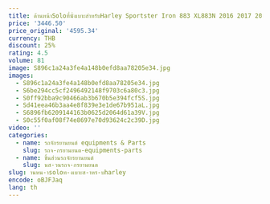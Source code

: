 ```yaml
---
title: ด้านหน้าSoloที่นั่งเบาะสําหรับHarley Sportster Iron 883 XL883N 2016 2017 2018 2019 2021 สีดํารถจักรยานยนต์ที่นั่งอาน
price: '3446.50'
price_original: '4595.34'
currency: THB
discount: 25%
rating: 4.5
volume: 81
image: S896c1a24a3fe4a148b0efd8aa78205e34.jpg
images:
  - S896c1a24a3fe4a148b0efd8aa78205e34.jpg
  - S6be294cc5cf2496492148f9703c6a80c3.jpg
  - S0ff92bba9c90466ab3b670b5e394fcf5S.jpg
  - Sd41eea46b3aa4e8f839e3e1de67b951aL.jpg
  - S6896fb6209144163b0625d2064d61a39V.jpg
  - S0c55f0af08f74e8697e70d93624c2c39D.jpg
video: ''
categories:
  - name: รถจักรยานยนต์ equipments & Parts
    slug: รถจ-กรยานยนต-equipments-parts
  - name: ชิ้นส่วนรถจักรยานยนต์
    slug: นส-วนรถจ-กรยานยนต
slug: านหน-าsoloท-งเบาะส-าหร-บharley
encode: oBJFJaq
lang: th
---
```

  